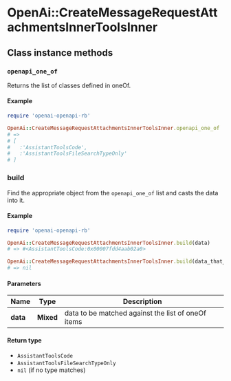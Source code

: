 # OpenAi::CreateMessageRequestAttachmentsInnerToolsInner

## Class instance methods

### `openapi_one_of`

Returns the list of classes defined in oneOf.

#### Example

```ruby
require 'openai-openapi-rb'

OpenAi::CreateMessageRequestAttachmentsInnerToolsInner.openapi_one_of
# =>
# [
#   :'AssistantToolsCode',
#   :'AssistantToolsFileSearchTypeOnly'
# ]
```

### build

Find the appropriate object from the `openapi_one_of` list and casts the data into it.

#### Example

```ruby
require 'openai-openapi-rb'

OpenAi::CreateMessageRequestAttachmentsInnerToolsInner.build(data)
# => #<AssistantToolsCode:0x00007fdd4aab02a0>

OpenAi::CreateMessageRequestAttachmentsInnerToolsInner.build(data_that_doesnt_match)
# => nil
```

#### Parameters

| Name | Type | Description |
| ---- | ---- | ----------- |
| **data** | **Mixed** | data to be matched against the list of oneOf items |

#### Return type

- `AssistantToolsCode`
- `AssistantToolsFileSearchTypeOnly`
- `nil` (if no type matches)

